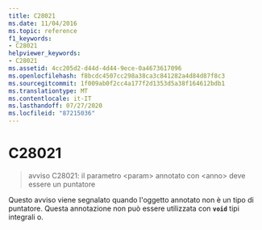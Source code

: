 ```yaml
---
title: C28021
ms.date: 11/04/2016
ms.topic: reference
f1_keywords:
- C28021
helpviewer_keywords:
- C28021
ms.assetid: 4cc205d2-d44d-4d44-9ece-0a4673617096
ms.openlocfilehash: f8bcdc4507cc298a38ca3c841282a4d84d87f8c3
ms.sourcegitcommit: 1f009ab0f2cc4a177f2d1353d5a38f164612bdb1
ms.translationtype: MT
ms.contentlocale: it-IT
ms.lasthandoff: 07/27/2020
ms.locfileid: "87215036"
---
```

# <a name="c28021"></a>C28021

> avviso C28021: il parametro \<param> annotato con \<anno> deve essere un puntatore

Questo avviso viene segnalato quando l'oggetto annotato non è un tipo di puntatore. Questa annotazione non può essere utilizzata con **`void`** tipi integrali o.
